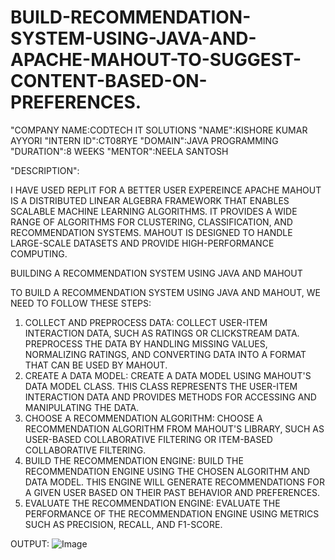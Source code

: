 # BUILD-RECOMMENDATION-SYSTEM-USING-JAVA-AND-APACHE-MAHOUT-TO-SUGGEST-CONTENT-BASED-ON-PREFERENCES.
"COMPANY NAME:CODTECH IT SOLUTIONS
"NAME":KISHORE KUMAR AYYORI
"INTERN ID":CT08RYE
"DOMAIN":JAVA PROGRAMMING
"DURATION":8 WEEKS
"MENTOR":NEELA SANTOSH

"DESCRIPTION":

I HAVE USED REPLIT FOR A BETTER USER EXPEREINCE
APACHE MAHOUT IS A DISTRIBUTED LINEAR ALGEBRA FRAMEWORK THAT ENABLES SCALABLE MACHINE LEARNING ALGORITHMS. IT PROVIDES A WIDE RANGE OF ALGORITHMS FOR CLUSTERING, CLASSIFICATION, AND RECOMMENDATION SYSTEMS. MAHOUT IS DESIGNED TO HANDLE LARGE-SCALE DATASETS AND PROVIDE HIGH-PERFORMANCE COMPUTING.

BUILDING A RECOMMENDATION SYSTEM USING JAVA AND MAHOUT

TO BUILD A RECOMMENDATION SYSTEM USING JAVA AND MAHOUT, WE NEED TO FOLLOW THESE STEPS:

1. COLLECT AND PREPROCESS DATA: COLLECT USER-ITEM INTERACTION DATA, SUCH AS RATINGS OR CLICKSTREAM DATA. PREPROCESS THE DATA BY HANDLING MISSING VALUES, NORMALIZING RATINGS, AND CONVERTING DATA INTO A FORMAT THAT CAN BE USED BY MAHOUT.
2. CREATE A DATA MODEL: CREATE A DATA MODEL USING MAHOUT'S DATA MODEL CLASS. THIS CLASS REPRESENTS THE USER-ITEM INTERACTION DATA AND PROVIDES METHODS FOR ACCESSING AND MANIPULATING THE DATA.
3. CHOOSE A RECOMMENDATION ALGORITHM: CHOOSE A RECOMMENDATION ALGORITHM FROM MAHOUT'S LIBRARY, SUCH AS USER-BASED COLLABORATIVE FILTERING OR ITEM-BASED COLLABORATIVE FILTERING.
4. BUILD THE RECOMMENDATION ENGINE: BUILD THE RECOMMENDATION ENGINE USING THE CHOSEN ALGORITHM AND DATA MODEL. THIS ENGINE WILL GENERATE RECOMMENDATIONS FOR A GIVEN USER BASED ON THEIR PAST BEHAVIOR AND PREFERENCES.
5. EVALUATE THE RECOMMENDATION ENGINE: EVALUATE THE PERFORMANCE OF THE RECOMMENDATION ENGINE USING METRICS SUCH AS PRECISION, RECALL, AND F1-SCORE.


OUTPUT:
![Image](https://github.com/user-attachments/assets/7c1b991f-7ec4-40d9-a9cf-bb5eb08e491a)
